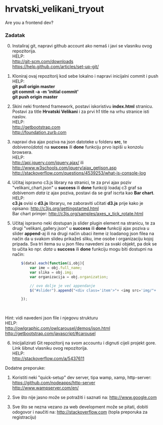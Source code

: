 hrvatski_velikani_tryout
========================

Are you a frontend dev?

<h3>Zadatak</h3>

0. Instaliraj git, napravi github account ako nemaš i javi se vlasniku ovog repozitorija.<br>
HELP:<br>
http://git-scm.com/downloads <br>
https://help.github.com/articles/set-up-git/

1. Kloniraj ovaj repozitorij kod sebe lokalno i napravi inicijalni commit i push<br>
HELP:<br>
<b>git pull origin master</b><br>
<b>git commit -a -m 'initial commit'</b><br>
<b>git push origin master</b>

2. Skini neki frontend framework, postavi iskoristivu <b>index.html</b> stranicu. Postavi za title <b>Hrvatski Velikani</b> i za prvi h1 title na vrhu stranice isti naslov.<br>
HELP:<br>
http://getbootstrap.com<br>
http://foundation.zurb.com

3. napravi dva ajax poziva na json datoteke u folderu <b>src</b>, te dobiveno(<i>data</i>) na <b>success</b> ili <b>done</b> funkciju prvo ispiši u konzolu browsera.<br>
HELP:<br>
http://api.jquery.com/jquery.ajax/ ili http://www.w3schools.com/jquery/ajax_getjson.asp <br>
http://stackoverflow.com/questions/4539253/what-is-console-log

4. Učitaj ispravno c3.js library na stranici, te za prvi ajax poziv "velikani_chart.json" u <b>success</b> ili <b>done</b> funkciji loadaj c3 graf sa dobivenom <i>data</i> iz ajax poziva, postavi da se graf iscrta kao <b>Bar chart</b>.<br>
HELP:<br>
<b>c3.js</b> ovisi o <b>d3.js</b> libraryu, ne zaboraviti učitati <b>d3.js</b> prije kako je opisano: http://c3js.org/gettingstarted.html<br>
Bar chart primjer: http://c3js.org/samples/axes_x_tick_rotate.html

5. Učitaj ispravno neki dostupan js slider plugin element na stranicu, te za drugi "velikani_gallery.json" u <b>success</b> ili <b>done</b> funkciji ajax poziva u slider <b>append</b>-aj ili na drugi način ubaci iteme iz loadanog json filea na način da u svakom slideu prikažeš sliku, ime osobe i organizaciju kojoj pripada. Sva tri itema su u json fileu navedeni za svaki objekt, pa dok se to učita ko npr. <i>data</i> u <b>success</b> ili <b>done</b> funkciju mogu biti dostupni na način:<br>
	```javascript
		$(data).each(function(i,obj){
			var ime = obj.full_name;
			var slika = obj.img;
			var organizacija = obj.organization;

			// ovo dolje je već appendanje
			$("#slider").append("<div class='item'>"+ <img src='img/"+ slika + "' />" + "<div>" + ime + "</div>" + "<div>" + organizacija + "</div>" + "</div>" );

		});
	```
	<br>
Hint: vidi navedeni json file i njegovu strukturu<br>
HELP:<br>
http://owlgraphic.com/owlcarousel/demos/json.html<br>
http://getbootstrap.com/javascript/#carousel

6. Inicijalizirati Git repozitorij na svom accountu i dignuti cijeli projekt gore. Link šibnut vlasniku ovog repozitorija.<br>
HELP:<br>
http://stackoverflow.com/a/5437611


Dodatne preporuke:<br>
1. Koristiti neki "quick-setup" dev server, tipa wamp, xamp, http-server:<br>
https://github.com/nodeapps/http-server<br>
http://www.wampserver.com/en/<br>

2. Sve što nije jasno može se potražiti i saznati na: http://www.google.com <br>

3. Sve što se nezna vezano za web development može se pitati, dobiti odogovor i naučiti na: http://stackoverflow.com (topla preporuka za registraciju) <br>
